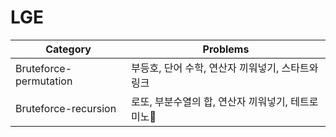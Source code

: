 # LGE

|Category|Problems|
|---|---|
|Bruteforce-permutation|부등호, 단어 수학, 연산자 끼워넣기, 스타트와 링크|
|Bruteforce-recursion|로또, 부분수열의 합, 연산자 끼워넣기, 테트로미노🏃|